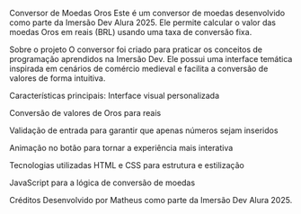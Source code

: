 Conversor de Moedas Oros
Este é um conversor de moedas desenvolvido como parte da Imersão Dev Alura 2025. Ele permite calcular o valor das moedas Oros em reais (BRL) usando uma taxa de conversão fixa.

Sobre o projeto
O conversor foi criado para praticar os conceitos de programação aprendidos na Imersão Dev. Ele possui uma interface temática inspirada em cenários de comércio medieval e facilita a conversão de valores de forma intuitiva.

Características principais:
Interface visual personalizada

Conversão de valores de Oros para reais

Validação de entrada para garantir que apenas números sejam inseridos

Animação no botão para tornar a experiência mais interativa

Tecnologias utilizadas
HTML e CSS para estrutura e estilização

JavaScript para a lógica de conversão de moedas

Créditos
Desenvolvido por Matheus como parte da Imersão Dev Alura 2025.
